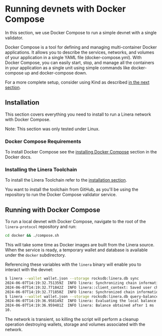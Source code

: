 # Running devnets with Docker Compose

In this section, we use Docker Compose to run a simple devnet with a single validator.

Docker Compose is a tool for defining and managing multi-container Docker applications. It allows you to describe the services, networks, and volumes of your application in a single YAML file (docker-compose.yml). With Docker Compose, you can easily start, stop, and manage all the containers in your application as a single unit using simple commands like docker-compose up and docker-compose down.

For a more complete setup, consider using Kind as described [in the next section](kind.md).

## Installation

This section covers everything you need to install to run a Linera network with Docker Compose.

Note: This section was only tested under Linux.

### Docker Compose Requirements

To install Docker Compose see the [installing Docker Compose](https://docs.docker.com/compose/install/) section in the Docker docs.

### Installing the Linera Toolchain

To install the Linera Toolchain refer to the [installation section](../../developer-manual/getting\_started-1/installation.md#installing-from-github).

You want to install the toolchain from GitHub, as you'll be using the repository to run the Docker Compose validator service.

## Running with Docker Compose

To run a local devnet with Docker Compose, navigate to the root of the `linera-protocol` repository and run:

```bash
cd docker && ./compose.sh
```

This will take some time as Docker images are built from the Linera source. When the service is ready, a temporary wallet and database is available under the `docker` subdirectory.

Referencing these variables with the `linera` binary will enable you to interact with the devnet:

```bash
$ linera --wallet wallet.json --storage rocksdb:linera.db sync
2024-06-07T14:19:32.751359Z  INFO linera: Synchronizing chain information
2024-06-07T14:19:32.771842Z  INFO linera::client_context: Saved user chain states
2024-06-07T14:19:32.771850Z  INFO linera: Synchronized chain information in 20 ms
$ linera --wallet wallet.json --storage rocksdb:linera.db query-balance
2024-06-07T14:19:36.958149Z  INFO linera: Evaluating the local balance of e476187f6ddfeb9d588c7b45d3df334d5501d6499b3f9ad5595cae86cce16a65 by staging execution of known incoming messages
2024-06-07T14:19:36.959481Z  INFO linera: Balance obtained after 1 ms
10.
```

The network is transient, so killing the script will perform a cleanup operation destroying wallets, storage and volumes associated with the network.
